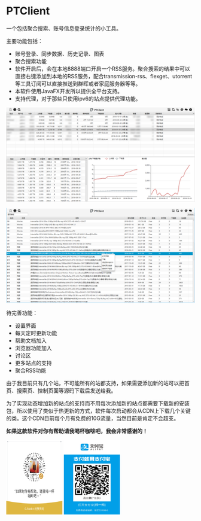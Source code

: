 # PTClient

一个包括聚合搜索、账号信息登录统计的小工具。

主要功能包括：
- 账号登录、同步数据、历史记录、图表
- 聚合搜索功能
- 软件开启后，会在本地8888端口开启一个RSS服务。聚合搜索的结果中可以直接右键添加到本地的RSS服务，配合transmission-rss、flexget、utorrent等工具订阅可以直接推送到群晖或者家庭服务器等等。
- 本软件使用JavaFX开发所以提供全平台支持。
- 支持代理，对于那些只使用ipv6的站点提供代理功能。

![avatar](https://raw.githubusercontent.com/Imgaojp/PTClient/master/img/info.png)

![avatar](https://raw.githubusercontent.com/Imgaojp/PTClient/master/img/search.png)

待完善功能：
- 设置界面
- 每天定时更新功能
- 帮助文档加入
- 浏览器功能加入
- 讨论区
- 更多站点的支持
- 聚合RSS功能

由于我目前只有几个站，不可能所有的站都支持，如果需要添加新的站可以把首页、搜索页、控制页面等源码下载后发送给我。

为了实现动态增加新的站点的支持而不用每次添加新的站点都需要下载新的安装包，所以使用了类似于热更新的方式，软件每次启动都会从CDN上下载几个关键的类。这个CDN目前每个月有免费的10G流量，当然目前是肯定不会超支。

**如果这款软件对你有帮助请我喝杯咖啡吧，我会非常感谢的！**

<img src="https://raw.githubusercontent.com/Imgaojp/PTClient/master/img/wechatQR.png" width="150" height="200" alt="图片描述文字"/>
<img src="https://raw.githubusercontent.com/Imgaojp/PTClient/master/img/alipayQR.jpg" width="150" height="200" alt="图片描述文字"/>

